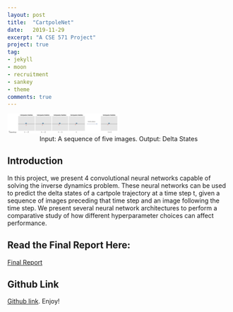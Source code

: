 ```yaml
---
layout: post
title:  "CartpoleNet"
date:   2019-11-29
excerpt: "A CSE 571 Project"
project: true
tag:
- jekyll 
- moon
- recruitment
- sankey
- theme
comments: true
---
```


<img src="https://github.com/NakuraMino/CSE571_Project1/blob/master/figures/the%20problem.JPG?raw=true" alt="problem.jpg" width="50%">
<center>Input: A sequence of five images. Output: Delta States</center>

## Introduction

In this project, we present 4 convolutional neural networks capable of solving the inverse dynamics problem. These neural networks can be used to predict the delta states of a cartpole trajectory at a time step t, given a sequence of images preceding that time step and an image following the time step. We present several neural network architectures to perform a comparative study of how different hyperparameter choices can affect performance.

## Read the Final Report Here:

<a href='https://nakuramino.github.io/pdfs/CSE_571_Project_1_Final_Report.pdf'>Final Report</a>

## Github Link 

<a href='https://github.com/NakuraMino/CSE571_Project1'>Github link</a>. Enjoy!